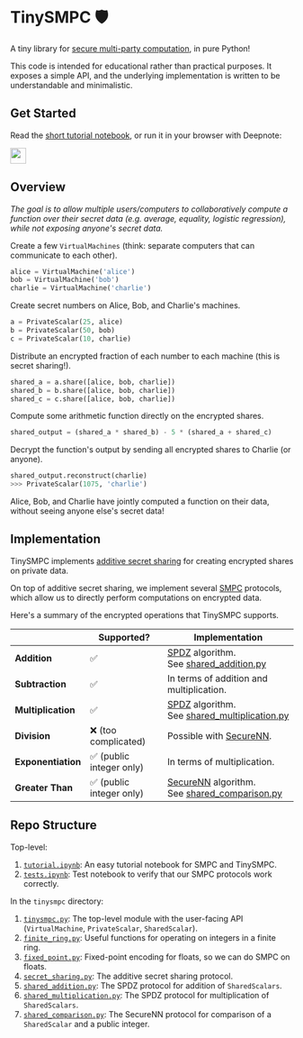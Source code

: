 # TinySMPC 🛡️

A tiny library for [secure multi-party computation](https://en.wikipedia.org/wiki/Secure_multi-party_computation), in pure Python!

This code is intended for educational rather than practical purposes. It exposes a simple API, and the underlying implementation is written to be understandable and minimalistic. 

## Get Started

Read the [short tutorial notebook](tutorial.ipynb), or run it in your browser with Deepnote:

[<img height="28" src="https://beta.deepnote.com/buttons/launch-in-deepnote.svg">](
https://beta.deepnote.com/launch?template=deepnote&url=https%3A%2F%2Fgithub.com%2Fkennysong%2Ftinysmpc%2Fblob%2Fmaster%2Ftutorial.ipynb)


## Overview

*The goal is to allow multiple users/computers to collaboratively compute a function over their secret data (e.g. average, equality, logistic regression), while not exposing anyone's secret data.*

Create a few `VirtualMachines` (think: separate computers that can communicate to each other).

```python
alice = VirtualMachine('alice')
bob = VirtualMachine('bob')
charlie = VirtualMachine('charlie')
```

Create secret numbers on Alice, Bob, and Charlie's machines.

```python
a = PrivateScalar(25, alice)
b = PrivateScalar(50, bob)
c = PrivateScalar(10, charlie)
```

Distribute an encrypted fraction of each number to each machine (this is secret sharing!).

```python
shared_a = a.share([alice, bob, charlie])
shared_b = b.share([alice, bob, charlie])
shared_c = c.share([alice, bob, charlie])
```

Compute some arithmetic function directly on the encrypted shares.

```python
shared_output = (shared_a * shared_b) - 5 * (shared_a + shared_c)
```

Decrypt the function's output by sending all encrypted shares to Charlie (or anyone).

```python
shared_output.reconstruct(charlie)
>>> PrivateScalar(1075, 'charlie')
```

Alice, Bob, and Charlie have jointly computed a function on their data, without seeing anyone else's secret data!

## Implementation

TinySMPC implements [additive secret sharing](https://cs.nyu.edu/courses/spring07/G22.3033-013/scribe/lecture01.pdf) for creating encrypted shares on private data.

On top of additive secret sharing, we implement several [SMPC](https://en.wikipedia.org/wiki/Secure_multi-party_computation) protocols, which allow us to directly perform computations on encrypted data.

Here's a summary of the encrypted operations that TinySMPC supports.

|                    | Supported?              | Implementation                                                                          |
|--------------------|-------------------------|-----------------------------------------------------------------------------------------|
| **Addition**       | ✅                       | [SPDZ](https://eprint.iacr.org/2011/535.pdf) algorithm. <br/> See [shared_addition.py](https://github.com/kennysong/tinysmpc/blob/master/tinysmpc/shared_addition.py)             |
| **Subtraction**    | ✅                       | In terms of addition and multiplication.                                                 |
| **Multiplication** | ✅                       | [SPDZ](https://eprint.iacr.org/2011/535.pdf) algorithm.  <br/> See [shared_multiplication.py](https://github.com/kennysong/tinysmpc/blob/master/tinysmpc/shared_multiplication.py) |
| **Division**       | ❌ (too complicated)     | Possible with [SecureNN](https://eprint.iacr.org/2018/442.pdf).                                                                                       |
| **Exponentiation**       | ✅ (public integer only)     | In terms of multiplication.                                                                                       |
| **Greater Than**   | ✅ (public integer only) | [SecureNN](https://eprint.iacr.org/2018/442.pdf) algorithm. <br/> See [shared_comparison.py](https://github.com/kennysong/tinysmpc/blob/master/tinysmpc/shared_comparison.py)     |

## Repo Structure

Top-level:

1. [`tutorial.ipynb`](tutorial.ipynb): An easy tutorial notebook for SMPC and TinySMPC.
1. [`tests.ipynb`](tests.ipynb): Test notebook to verify that our SMPC protocols work correctly.

In the `tinysmpc` directory:

1. [`tinysmpc.py`](tinysmpc/tinysmpc.py): The top-level module with the user-facing API (`VirtualMachine`, `PrivateScalar`, `SharedScalar`).
1. [`finite_ring.py`](tinysmpc/finite_ring.py): Useful functions for operating on integers in a finite ring.
1. [`fixed_point.py`](tinysmpc/fixed_point.py): Fixed-point encoding for floats, so we can do SMPC on floats.
1. [`secret_sharing.py`](tinysmpc/secret_sharing.py): The additive secret sharing protocol.
1. [`shared_addition.py`](tinysmpc/shared_addition.py): The SPDZ protocol for addition of `SharedScalars`.
1. [`shared_multiplication.py`](tinysmpc/shared_multiplication.py): The SPDZ protocol for multiplication of `SharedScalars`.
1. [`shared_comparison.py`](tinysmpc/shared_comparison.py): The SecureNN protocol for comparison of a `SharedScalar` and a public integer.
